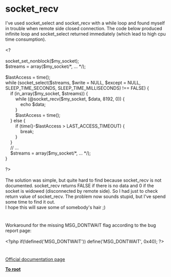 # socket_recv




<div class="phpcode"><span class="html">
I&apos;ve used socket_select and socket_recv with a while loop and found myself in trouble when remote side closed connection. The code below produced infinite loop and socket_select returned immediately (which lead to high cpu time consumption).<br><br>&lt;?<br><br>socket_set_nonblock($my_socket);<br>$streams = array($my_socket/*, ... */);<br><br>$lastAccess = time();<br>while (socket_select($streams, $write = NULL, $except = NULL, SLEEP_TIME_SECONDS, SLEEP_TIME_MILLISECONDS) !== FALSE) {<br>&#xA0; &#xA0; if (in_array($my_socket, $streams)) {<br>&#xA0; &#xA0; &#xA0; &#xA0; while (@socket_recv($my_socket, $data, 8192, 0)) {<br>&#xA0; &#xA0; &#xA0; &#xA0; &#xA0; &#xA0; echo $data;<br>&#xA0; &#xA0; &#xA0; &#xA0; }<br>&#xA0; &#xA0; &#xA0; &#xA0; $lastAccess = time();<br>&#xA0; &#xA0; } else {<br>&#xA0; &#xA0; &#xA0; &#xA0; if (time()-$lastAccess &gt; LAST_ACCESS_TIMEOUT) {<br>&#xA0; &#xA0; &#xA0; &#xA0; &#xA0; &#xA0; break;<br>&#xA0; &#xA0; &#xA0; &#xA0; }<br>&#xA0; &#xA0; }<br>&#xA0; &#xA0; // ...<br>&#xA0; &#xA0; $streams = array($my_socket/*, ... */);<br>}<br><br>?&gt;<br><br>The solution was simple, but quite hard to find because socket_recv is not documented. socket_recv returns FALSE if there is no data and 0 if the socket is widowed (disconnected by remote side). So I had just to check return value of socket_recv. The problem now sounds stupid, but I&apos;ve spend some time to find it out.<br>I hope this will save some of somebody&apos;s hair ;)</span>
</div>
  

#


<div class="phpcode"><span class="html">
Workaround for the missing MSG_DONTWAIT flag according to the bug report page:<br><br><span class="default">&lt;?php </span><span class="keyword">if(!</span><span class="default">defined</span><span class="keyword">(</span><span class="string">&apos;MSG_DONTWAIT&apos;</span><span class="keyword">)) </span><span class="default">define</span><span class="keyword">(</span><span class="string">&apos;MSG_DONTWAIT&apos;</span><span class="keyword">, </span><span class="default">0x40</span><span class="keyword">); </span><span class="default">?&gt;</span>
</span>
</div>
  

#

[Official documentation page](https://www.php.net/manual/en/function.socket-recv.php)

**[To root](/README.md)**